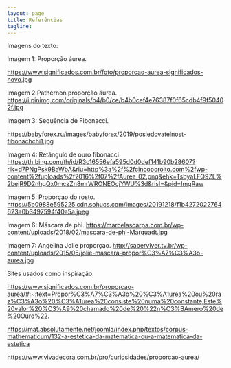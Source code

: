 ```yaml
---
layout: page
title: Referências
tagline:
---
```

Imagens do texto:

Imagem 1: Proporção áurea.

https://www.significados.com.br/foto/proporcao-aurea-significados-novo.jpg


Imagem 2:Pathernon proporção áurea.
https://i.pinimg.com/originals/b4/b0/ce/b4b0cef4e76387f0f65cdb4f9f50402f.jpg


Imagem 3: Sequência de Fibonacci.

https://babyforex.ru/images/babyforex/2019/posledovatelnost-fibonachchi1.jpg


Imagem 4: Retângulo de ouro fibonacci.
https://th.bing.com/th/id/R3c16556efa595d0d0def141b90b28607?rik=d7PNgPsk9BaWbA&riu=http%3a%2f%2fcincoporoito.com%2fwp-content%2fuploads%2f2016%2f07%2fAurea_02.png&ehk=TsbyaLFQ9ZL%2bejR9D2nhgQx0mczZn8mrWRONEOcjYWU%3d&risl=&pid=ImgRaw


Imagem 5: Proporçao do rosto.
https://5b0988e595225.cdn.sohucs.com/images/20191218/f1b4272022764623a0b3497594f40a5a.jpeg


Imagem 6: Máscara de phi.
https://marcelascarpa.com.br/wp-content/uploads/2018/02/mascara-de-phi-Marquadt.jpg


Imagem 7: Angelina Jolie proporçao.
http://saberviver.tv.br/wp-content/uploads/2015/05/jolie-mascara-propor%C3%A7%C3%A3o-aurea.jpg


Sites usados como inspiração:

https://www.significados.com.br/proporcao-aurea/#:~:text=Propor%C3%A7%C3%A3o%20%C3%A1urea%20ou%20raz%C3%A3o%20%C3%A1urea%20consiste%20numa%20constante,Este%20valor%20%C3%A9%20chamado%20de%20%22n%C3%BAmero%20de%20Ouro%22.


https://mat.absolutamente.net/joomla/index.php/textos/corpus-mathematicum/132-a-estetica-da-matematica-ou-a-matematica-da-estetica


https://www.vivadecora.com.br/pro/curiosidades/proporcao-aurea/

